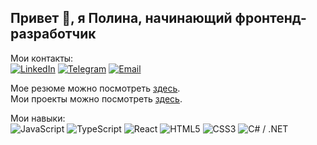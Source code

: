 ## Привет 👋, я Полина, начинающий фронтенд-разработчик

Мои контакты:  
[![LinkedIn](https://img.icons8.com/color/30/000000/linkedin.png)](https://www.linkedin.com/in/polina-romanchuk-2b2543286/)
[![Telegram](https://img.icons8.com/color/30/000000/telegram-app--v1.png)](https://t.me/poli_rn)
[![Email](https://img.icons8.com/color/30/000000/gmail--v1.png)](mailto:polina.romanchuk99@mail.ru)

Мое резюме можно посмотреть [здесь](https://drive.google.com/file/d/1yem2uQJ4zkD_5B3aK8qIjGxsMi2tyQZb/view?usp=sharing).  
Мои проекты можно посмотреть [здесь](https://polina-romanchuk-portfolio.netlify.app/).

Мои навыки:  
![JavaScript](https://img.shields.io/badge/-JavaScript-F7DF1E?style=for-the-badge&logo=javascript&logoColor=black)
![TypeScript](https://img.shields.io/badge/-TypeScript-3178C6?style=for-the-badge&logo=typescript&logoColor=white)
![React](https://img.shields.io/badge/-React-61DAFB?style=for-the-badge&logo=react&logoColor=black)
![HTML5](https://img.shields.io/badge/-HTML5-E34F26?style=for-the-badge&logo=html5&logoColor=white)
![CSS3](https://img.shields.io/badge/-CSS3-1572B6?style=for-the-badge&logo=css3&logoColor=white)
![C# / .NET](https://img.shields.io/badge/-C%23%20/.NET-512BD4?style=for-the-badge&logo=dotnet&logoColor=white)
